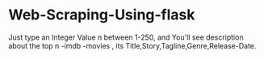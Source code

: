 # Web-Scraping-Using-flask
Just type an Integer Value n between 1-250, and You'll see description about the top n -imdb -movies , its Title,Story,Tagline,Genre,Release-Date.
